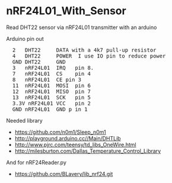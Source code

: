 # nRF24L01_With_Sensor
Read DHT22 sensor via nRF24L01 transmitter with an arduino 

Arduino pin out
  
  <pre>
  2   DHT22     DATA with a 4k7 pull-up resistor
  4   DHT22     POWER  I use IO pin to reduce power
  GND DHT22     GND
  3   nRF24L01  IRQ   pin 8.
  7   nRF24L01  CS    pin 4
  8   nRF24L01  CE pin 3
  11  nRF24L01  MOSI  pin 6
  12  nRF24L01  MISO  pin 7
  13  nRF24L01  SCK   pin 5
  3.3V nRF24L01 VCC   pin 2
  GND nRF24L01  GND p in 1
</pre>

Needed library
 - https://github.com/n0m1/Sleep_n0m1
 - http://playground.arduino.cc//Main/DHTLib
 - http://www.pjrc.com/teensy/td_libs_OneWire.html
 - http://milesburton.com/Dallas_Temperature_Control_Library

And for nRF24Reader.py
 - https://github.com/BLavery/lib_nrf24.git
